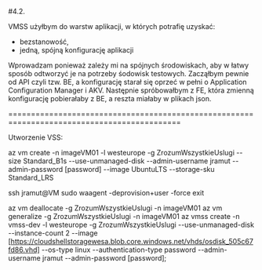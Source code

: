 #4.2.

VMSS użyłbym do warstw aplikacji, w których potrafię uzyskać:
- bezstanowość,
- jedną, spójną konfigurację aplikacji

Wprowadzam ponieważ zależy mi na spójnych środowiskach, aby w łatwy sposób odtworzyć je na potrzeby śodowisk testowych.
Zacząłbym pewnie od API czyli tzw. BE, a konfigurację starał się oprzeć w pełni o Application Configuration Manager i AKV.
Następnie spróbowałbym z FE, która zmienną konfigurację pobierałaby z BE, a reszta miałaby w plikach json.

============================================================================================

Utworzenie VSS:

az vm create -n imageVM01 -l westeurope -g ZrozumWszystkieUslugi --size Standard_B1s --use-unmanaged-disk --admin-username jramut --admin-password [password] --image UbuntuLTS --storage-sku Standard_LRS

ssh jramut@VM
sudo waagent -deprovision+user -force
exit

az vm deallocate -g ZrozumWszystkieUslugi -n imageVM01
az vm generalize -g ZrozumWszystkieUslugi -n imageVM01
az vmss create -n vmss-dev -l westeurope -g ZrozumWszystkieUslugi --use-unmanaged-disk --instance-count 2 --image [https://cloudshellstoragewesa.blob.core.windows.net/vhds/osdisk_505c67fd86.vhd] --os-type linux --authentication-type password --admin-username jramut --admin-password [password];
